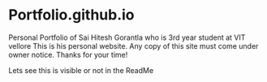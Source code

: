 # Portfolio.github.io
Personal Portfolio of Sai Hitesh Gorantla who is 3rd year student at VIT vellore
This is his personal website.
Any copy of this site must come under owner notice.
Thanks for your time!

Lets see this is visible or not in the ReadMe